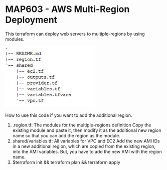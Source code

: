 # MAP603 - AWS Multi-Region Deployment

This terraform can deploy web servers to multiple-regions by using modules.

![The Code Structure](https://github.com/dwon6/AWS-MultiRegions/blob/master/structure.JPG)

How to use this code if you want to add the additional region.
1. .region.tf:  The modules for the multiple-regions definition
Copy the existing module and paste it, then modify it as the additional new region name so that you can add the region as the module.
2. shared/variables.tf: All variables for VPC and EC2
Add the new AMI IDs in a new additional region, which are copied from the existing region, into the AMI variables. But, you have to add the new AMI with the region name.
3. $terraform init && terraform plan && terraform apply
